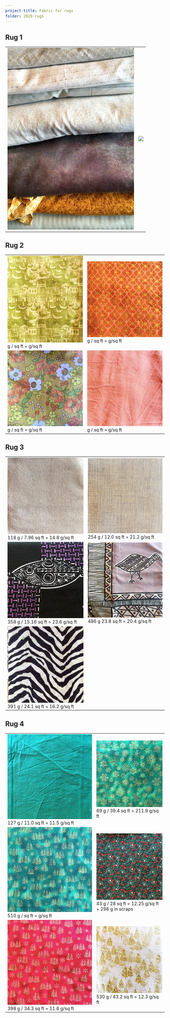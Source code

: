 ```yaml
---
project-title: Fabric for rugs
folder: 2020-rugs
---
```


## Rug 1
<table class="table-img">
	<tr>
		<td><img src="2020-rug1-fabric.jpg" /></td>
		<td><img src="2020-rug1-fabricB/W.jpg" /></td>
	</tr>
</table>

## Rug 2
<table class="table-img">
	<tr><td><img src="green-boats.jpg" /><br />g / sq ft = g/sq ft</td>
	<td><img src="byzantine.jpg" /><br />g / sq ft = g/sq ft</td>
	<tr><td><img src="yellow&flowers.jpg" /><br />g / sq ft = g/sq ft</td>
	<td><img src="peach-sheet.jpg" /><br />g / sq ft = g/sq ft</td>
</table>

## Rug 3
<table class="table-img">
	<tr><td><img src="beige1.jpg" /><br />118 g / 7.96 sq ft = 14.8 g/sq ft</td>
	<td><img src="beige2.jpg" /><br />254 g / 12.0 sq ft = 21.2 g/sq ft</td></tr>
	<tr><td><img src="fish.jpg" /><br />358 g / 15.16 sq ft = 23.6 g/sq ft</td>
	<td><img src="purple-bird.jpg" /><br />486 g 23.8 sq ft = 20.4 g/sq ft</td></tr>
	<tr><td><img src="zebra.jpg" /><br />391 g / 24.1 sq ft = 16.2 g/sq ft</td></tr>
</table>

## Rug 4
<table class="table-img">
	<tr><td><img src="green-gold-dots.jpg" /><br />127 g / 11.0 sq ft = 11.5 g/sq ft</td>
	<td><img src="green-snowflakes.jpg" /><br />69 g / 39.4 sq ft = 211.9 g/sq ft</td></tr>
	<tr><td><img src="green-trees.jpg" />510 g / sq ft = g/sq ft</td>
	<td><img src="holly.jpg" /><br />43 g / 28 sq ft = 12.25 g/sq ft<br />+ 298 g in scraps</td></tr>
	<tr><td><img src="red-trees.jpg" /><br />398 g / 34.3 sq ft = 11.6 g/sq ft</td>
	<td><img src="white-gold.jpg" /><br />530 g / 43.2 sq ft = 12.3 g/sq ft</td></tr>
</tbody>
</table>